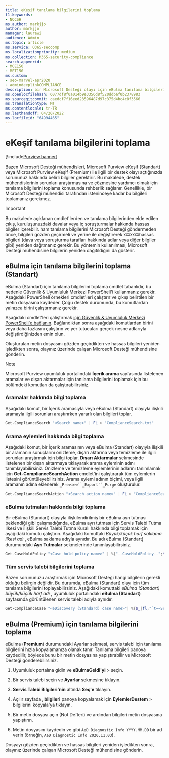 ```yaml
---
title: eKeşif tanılama bilgilerini toplama
f1.keywords:
- NOCSH
ms.author: markjjo
author: markjjo
manager: laurawi
audience: Admin
ms.topic: article
ms.service: O365-seccomp
ms.localizationpriority: medium
ms.collection: M365-security-compliance
search.appverid:
- MOE150
- MET150
ms.custom:
- seo-marvel-apr2020
- admindeeplinkCOMPLIANCE
description: bir Microsoft Desteği olayı için eBulma tanılama bilgilerini toplama hakkında bilgi edinin.
ms.openlocfilehash: 6077df8f0a014b9e3356d8f520ddbaf0b2378983
ms.sourcegitcommit: caedcf7f16eed23596487d97c375d4bc4c8f3566
ms.translationtype: MT
ms.contentlocale: tr-TR
ms.lasthandoff: 04/20/2022
ms.locfileid: "64994465"
---
```

# <a name="collect-ediscovery-diagnostic-information"></a>eKeşif tanılama bilgilerini toplama

[!include[Purview banner](../includes/purview-rebrand-banner.md)]

Bazen Microsoft Desteği mühendisleri, Microsoft Purview eKeşif (Standart) veya Microsoft Purview eKeşif (Premium) ile ilgili bir destek olayı açtığınızda sorununuz hakkında belirli bilgiler gerektirir. Bu makalede, destek mühendislerinin sorunları araştırmasına ve çözmesine yardımcı olmak için tanılama bilgilerini toplama konusunda rehberlik sağlanır. Genellikle, bir Microsoft Desteği mühendisi tarafından isteninceye kadar bu bilgileri toplamanız gerekmez.

> [!IMPORTANT]
> Bu makalede açıklanan cmdlet'lerden ve tanılama bilgilerinden elde edilen çıkış, kuruluşunuzdaki davalar veya iç soruşturmalar hakkında hassas bilgiler içerebilir. ham tanılama bilgilerini Microsoft Desteği göndermeden önce, bilgileri gözden geçirmeli ve yerine ile değiştirerek `XXXXXXX`hassas bilgileri (dava veya soruşturma tarafları hakkında adlar veya diğer bilgiler gibi) yeniden dağıtmanız gerekir. Bu yöntemin kullanılması, Microsoft Desteği mühendisine bilgilerin yeniden dağıtıldığını da gösterir.

## <a name="collect-diagnostic-information-for-ediscovery-standard"></a>eBulma için tanılama bilgilerini toplama (Standart)

eBulma (Standart) için tanılama bilgilerini toplama cmdlet tabanlıdır, bu nedenle Güvenlik & Uyumluluk Merkezi PowerShell'i kullanmanız gerekir. Aşağıdaki PowerShell örnekleri cmdlet'leri çalıştırır ve çıkışı belirtilen bir metin dosyasına kaydeder. Çoğu destek durumunda, bu komutlardan yalnızca birini çalıştırmanız gerekir.

Aşağıdaki cmdlet'leri çalıştırmak [için Güvenlik & Uyumluluk Merkezi PowerShell'e bağlanın</span>](/powershell/exchange/connect-to-scc-powershell). Bağlandıktan sonra aşağıdaki komutlardan birini veya daha fazlasını çalıştırın ve yer tutucuları gerçek nesne adlarıyla değiştirdiğinizden emin olun.

Oluşturulan metin dosyasını gözden geçirdikten ve hassas bilgileri yeniden işledikten sonra, olayınız üzerinde çalışan Microsoft Desteği mühendisine gönderin.

> [!NOTE]
> Microsoft Purview uyumluluk portalındaki **İçerik arama** sayfasında listelenen aramalar ve dışarı aktarmalar için tanılama bilgilerini toplamak için bu bölümdeki komutları da çalıştırabilirsiniz.

### <a name="collect-information-about-searches"></a>Aramalar hakkında bilgi toplama

Aşağıdaki komut, bir İçerik aramasıyla veya eBulma (Standart) olayıyla ilişkili aramayla ilgili sorunları araştırırken yararlı olan bilgileri toplar.

```powershell
Get-ComplianceSearch "<Search name>" | FL > "ComplianceSearch.txt"
```

### <a name="collect-information-about-search-actions"></a>Arama eylemleri hakkında bilgi toplama

Aşağıdaki komut, bir İçerik aramasının veya eBulma (Standart) olayıyla ilişkili bir aramanın sonuçlarını önizleme, dışarı aktarma veya temizleme ile ilgili sorunları araştırmak için bilgi toplar. **Dışarı Aktarmalar** sekmesinde listelenen bir dışarı aktarmaya tıklayarak arama eyleminin adını tanımlayabilirsiniz. Önizleme ve temizleme eylemlerinin adlarını tanımlamak için **Get-ComplianceSearchAction** cmdlet'ini çalıştırarak tüm eylemlerin listesini görüntüleyebilirsiniz. Arama eylemi adının biçimi, veya ilgili aramanın adına eklenerek `_Preview``_Export``_Purge` oluşturulur.

```powershell
Get-ComplianceSearchAction "<Search action name>" | FL > "ComplianceSearchAction.txt"
```

### <a name="collect-information-about-ediscovery-holds"></a>eBulma tutmaları hakkında bilgi toplama

Bir eBulma (Standart) olayıyla ilişkilendirilmiş bir eBulma ayrı tutması beklendiği gibi çalışmadığında, eBulma ayrı tutması için Servis Talebi Tutma İlkesi ve ilişkili Servis Talebi Tutma Kuralı hakkında bilgi toplamak için aşağıdaki komutu çalıştırın. Aşağıdaki komuttaki *Büyük/küçük harf saklama ilkesi adı* , eBulma saklama adıyla aynıdır. Bu adı eBulma (Standart) durumundaki **Ayrı Tutmalar** sekmelerinde tanımlayabilirsiniz.

```powershell
Get-CaseHoldPolicy "<Case hold policy name>" | %{"--CaseHoldPolicy--";$_|FL;"--CaseHoldRule--";Get-CaseHoldRule -Policy $_.Name | FL} > "eDiscoveryCaseHold.txt"
```

### <a name="collect-all-case-information"></a>Tüm servis talebi bilgilerini toplama

Bazen sorununuzu araştırmak için Microsoft Desteği hangi bilgilerin gerekli olduğu belirgin değildir. Bu durumda, eBulma (Standart) olayı için tüm tanılama bilgilerini toplayabilirsiniz. Aşağıdaki komuttaki *eBulma (Standart) büyük/küçük harf adı* , uyumluluk portalındaki **eBulma (Standart)** sayfasında görüntülenen servis talebi adıyla aynıdır.

```powershell
Get-ComplianceCase "<eDiscovery (Standard) case name>"| %{$_|fl;"`t==Searches==";Get-ComplianceSearch -Case $_.Name | FL;"`t==Search Actions==";Get-ComplianceSearchAction -Case $_.Name |FL;"`t==Holds==";Get-CaseHoldPolicy -Case $_.Name | %{$_|FL;"`t`t ==$($_.Name) Rules==";Get-CaseHoldRule -Policy $_.Name | FL}} > "eDiscoveryCase.txt"
```

## <a name="collect-diagnostic-information-for-ediscovery-premium"></a>eBulma (Premium) için tanılama bilgilerini toplama

eBulma (**Premium**) durumundaki Ayarlar sekmesi, servis talebi için tanılama bilgilerini hızla kopyalamanıza olanak tanır. Tanılama bilgileri panoya kaydedilir, böylece bunu bir metin dosyasına yapıştırabilir ve Microsoft Desteği gönderebilirsiniz.

1. Uyumluluk portalına gidin ve **eBulmaGeldi'yi** >  seçin.<a href="https://go.microsoft.com/fwlink/p/?linkid=2174006" target="_blank"></a>

2. Bir servis talebi seçin ve **Ayarlar** sekmesine tıklayın.

3. **Servis Talebi Bilgileri'nin** altında **Seç'e** tıklayın.

4. Açılır sayfada **, bilgileri** panoya kopyalamak için **EylemlerDestem** >  bilgilerini kopyala'ya tıklayın.

5. Bir metin dosyası açın (Not Defteri) ve ardından bilgileri metin dosyasına yapıştırın.

6. Metin dosyasını kaydedin ve gibi `AeD Diagnostic Info YYYY.MM.DD` bir ad verin (örneğin, `AeD Diagnostic Info 2020.11.03`).

Dosyayı gözden geçirdikten ve hassas bilgileri yeniden işledikten sonra, olayınız üzerinde çalışan Microsoft Desteği mühendisine gönderin.
